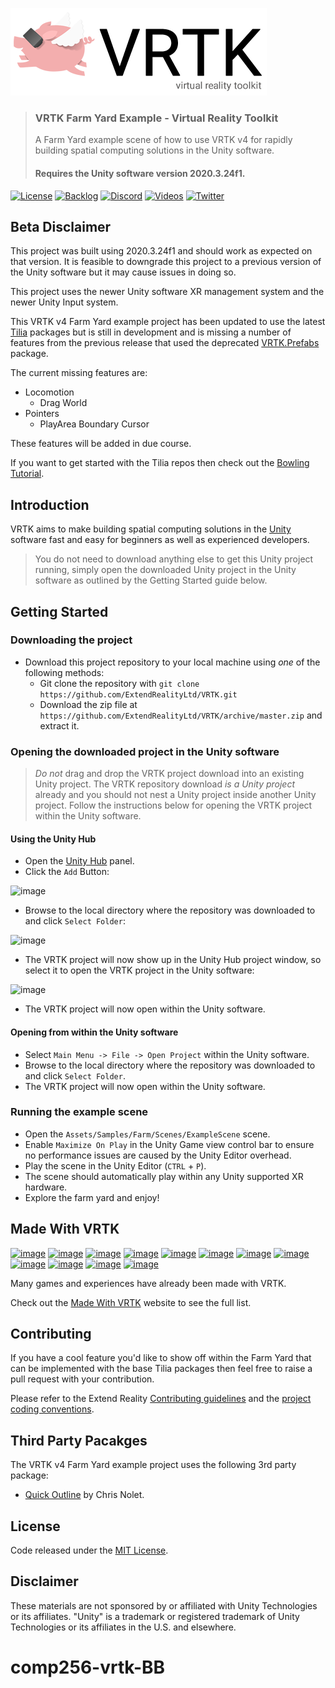 [![VRTK logo][VRTK-Image]](#)

> ### VRTK Farm Yard Example - Virtual Reality Toolkit
> A Farm Yard example scene of how to use VRTK v4 for rapidly building spatial computing solutions in the Unity software.
> #### Requires the Unity software version 2020.3.24f1.

[![License][License-Badge]][License]
[![Backlog][Backlog-Badge]][Backlog]
[![Discord][Discord-Badge]][Discord]
[![Videos][Videos-Badge]][Videos]
[![Twitter][Twitter-Badge]][Twitter]

## Beta Disclaimer

This project was built using 2020.3.24f1 and should work as expected on that version. It is feasible to downgrade this project to a previous version of the Unity software but it may cause issues in doing so.

This project uses the newer Unity software XR management system and the newer Unity Input system.

This VRTK v4 Farm Yard example project has been updated to use the latest [Tilia] packages but is still in development and is missing a number of features from the previous release that used the deprecated [VRTK.Prefabs] package.

The current missing features are:

* Locomotion
  * Drag World
* Pointers
  * PlayArea Boundary Cursor

These features will be added in due course.

If you want to get started with the Tilia repos then check out the [Bowling Tutorial].

## Introduction

VRTK aims to make building spatial computing solutions in the [Unity] software fast and easy for beginners as well as experienced developers.

> You do not need to download anything else to get this Unity project running, simply open the downloaded Unity project in the Unity software as outlined by the Getting Started guide below.

## Getting Started

### Downloading the project

* Download this project repository to your local machine using *one* of the following methods:
  * Git clone the repository with `git clone https://github.com/ExtendRealityLtd/VRTK.git`
  * Download the zip file at `https://github.com/ExtendRealityLtd/VRTK/archive/master.zip` and extract it.

### Opening the downloaded project in the Unity software

> *Do not* drag and drop the VRTK project download into an existing Unity project. The VRTK repository download *is a Unity project* already and you should not nest a Unity project inside another Unity project. Follow the instructions below for opening the VRTK project within the Unity software.

#### Using the Unity Hub

* Open the [Unity Hub] panel.
* Click the `Add` Button:

![image](https://user-images.githubusercontent.com/1029673/68544837-112cb180-03bf-11ea-8118-acd2640cfe30.png)

* Browse to the local directory where the repository was downloaded to and click `Select Folder`:

![image](https://user-images.githubusercontent.com/1029673/68544843-1a1d8300-03bf-11ea-9b88-60f55eddf617.png)

* The VRTK project will now show up in the Unity Hub project window, so select it to open the VRTK project in the Unity software:

![image](https://user-images.githubusercontent.com/1029673/68544856-243f8180-03bf-11ea-8890-1be86159e7f6.png)

* The VRTK project will now open within the Unity software.

#### Opening from within the Unity software

* Select `Main Menu -> File -> Open Project` within the Unity software.
* Browse to the local directory where the repository was downloaded to and click `Select Folder`.
* The VRTK project will now open within the Unity software.

### Running the example scene

* Open the `Assets/Samples/Farm/Scenes/ExampleScene` scene.
* Enable `Maximize On Play` in the Unity Game view control bar to ensure no performance issues are caused by the Unity Editor overhead.
* Play the scene in the Unity Editor (`CTRL` + `P`).
* The scene should automatically play within any Unity supported XR hardware.
* Explore the farm yard and enjoy!

## Made With VRTK

[![image](https://cloud.githubusercontent.com/assets/1029673/21553226/210e291a-cdff-11e6-8639-91a3dddb1555.png)](http://store.steampowered.com/app/489380) [![image](https://cloud.githubusercontent.com/assets/1029673/21553234/2d105e4a-cdff-11e6-95a2-7dfdf7519e17.png)](http://store.steampowered.com/app/488760) [![image](https://cloud.githubusercontent.com/assets/1029673/21553257/5c17bf30-cdff-11e6-98ab-a017bc5cd00d.png)](http://store.steampowered.com/app/494830) [![image](https://cloud.githubusercontent.com/assets/1029673/21553262/6d82afd2-cdff-11e6-8400-882989a6252c.png)](http://store.steampowered.com/app/391640) [![image](https://cloud.githubusercontent.com/assets/1029673/21553270/7b8808f2-cdff-11e6-9adb-1e20fe557ae0.png)](http://store.steampowered.com/app/525680) [![image](https://cloud.githubusercontent.com/assets/1029673/21553293/9eef3e32-cdff-11e6-8dc7-f4a3866ac386.png)](http://store.steampowered.com/app/550360) [![image](https://user-images.githubusercontent.com/1029673/27344044-dc29bb78-55dc-11e7-80b6-a1524cb3ca14.png)](http://store.steampowered.com/app/584850) [![image](https://cloud.githubusercontent.com/assets/1029673/21553649/53ded8d8-ce01-11e6-8314-d33a873db745.png)](http://store.steampowered.com/app/510410) [![image](https://cloud.githubusercontent.com/assets/1029673/21553655/63e21e0c-ce01-11e6-90b0-477b14af993f.png)](http://store.steampowered.com/app/499760) [![image](https://cloud.githubusercontent.com/assets/1029673/21553665/713938ce-ce01-11e6-84f3-40db254292f1.png)](http://store.steampowered.com/app/548560) [![image](https://cloud.githubusercontent.com/assets/1029673/21553680/908ae95c-ce01-11e6-989f-68c38160d528.png)](http://store.steampowered.com/app/511370) [![image](https://cloud.githubusercontent.com/assets/1029673/21553683/a0afb84e-ce01-11e6-9450-aaca567f7fc8.png)](http://store.steampowered.com/app/472720)

Many games and experiences have already been made with VRTK.

Check out the [Made With VRTK] website to see the full list.

## Contributing

If you have a cool feature you'd like to show off within the Farm Yard that can be implemented with the base Tilia packages then feel free to raise a pull request with your contribution.

Please refer to the Extend Reality [Contributing guidelines] and the [project coding conventions].

## Third Party Pacakges

The VRTK v4 Farm Yard example project uses the following 3rd party package:

* [Quick Outline] by Chris Nolet.

## License

Code released under the [MIT License][License].

## Disclaimer

These materials are not sponsored by or affiliated with Unity Technologies or its affiliates. "Unity" is a trademark or registered trademark of Unity Technologies or its affiliates in the U.S. and elsewhere.

[VRTK-Image]: https://raw.githubusercontent.com/ExtendRealityLtd/related-media/main/github/readme/vrtk.png
[Unity]: https://unity3d.com/
[Made With VRTK]: https://www.vrtk.io/madewith.html
[License]: LICENSE.md
[Tilia]: https://www.vrtk.io/tilia.html
[VRTK.Prefabs]: https://github.com/ExtendRealityLtd/VRTK.Prefabs
[Unity Hub]: https://docs.unity3d.com/Manual/GettingStartedUnityHub.html

[License-Badge]: https://img.shields.io/github/license/ExtendRealityLtd/VRTK.svg
[Backlog-Badge]: https://img.shields.io/badge/project-backlog-78bdf2.svg

[Discord-Badge]: https://img.shields.io/badge/discord--7289DA.svg?style=social&logo=discord
[Videos-Badge]: https://img.shields.io/badge/youtube--e52d27.svg?style=social&logo=youtube
[Twitter-Badge]: https://img.shields.io/badge/twitter--219eeb.svg?style=social&logo=twitter

[License]: LICENSE.md
[Backlog]: http://tracker.vrtk.io

[Discord]: https://discord.com/invite/bRNS6hr
[Videos]: http://videos.vrtk.io
[Twitter]: https://twitter.com/VR_Toolkit
[Bowling Tutorial]: https://github.com/ExtendRealityLtd/VRTK.Tutorials.VRBowling

[Quick Outline]: https://github.com/chrisnolet/QuickOutline

[Contributing guidelines]: https://github.com/ExtendRealityLtd/.github/blob/master/CONTRIBUTING.md
[project coding conventions]: https://github.com/ExtendRealityLtd/.github/blob/master/CONVENTIONS/UNITY3D.md
# comp256-vrtk-BB
